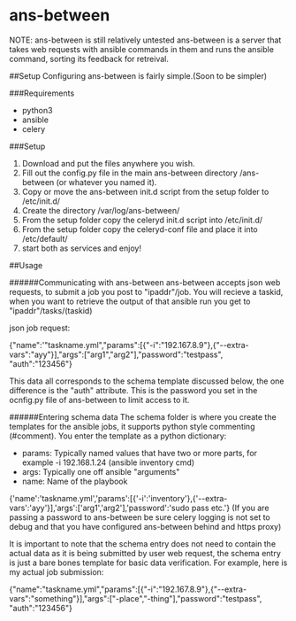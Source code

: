 # ans-between
NOTE: ans-between is still relatively untested
ans-between is a server that takes web requests with ansible commands in them and runs the ansible command, sorting its feedback for retreival.

##Setup
Configuring ans-between is fairly simple.(Soon to be simpler)

###Requirements
- python3
- ansible
- celery

###Setup
1. Download and put the files anywhere you wish.
2. Fill out the config.py file in the main ans-between directory /ans-between (or whatever you named it).
3. Copy or move the ans-between init.d script from the setup folder to /etc/init.d/
4. Create the directory /var/log/ans-between/
5. From the setup folder copy the celeryd init.d script into /etc/init.d/
6. From the setup folder copy the celeryd-conf file and place it into /etc/default/
7. start both as services and enjoy!

##Usage

######Communicating with ans-between
ans-between accepts json web requests, to submit a job you post to "ipaddr"/job.
You will recieve a taskid, when you want to retrieve the output of that ansible run you get to "ipaddr"/tasks/(taskid)

json job request:

{"name":'"taskname.yml","params":[{"-i":"192.167.8.9"},{"--extra-vars":"ayy"}],"args":["arg1","arg2"],"password":"testpass", "auth":"123456"}

This data all corresponds to the schema template discussed below, the one difference is the "auth" attribute. This is the password you set in the ocnfig.py file of ans-between to limit access to it. 

######Entering schema data
The schema folder is where you create the templates for the ansible jobs, it supports python style commenting (#comment). You enter the template as a python dictionary:

- params: Typically named values that have two or more parts, for example -i 192.168.1.24 (ansible inventory cmd)
- args: Typically one off ansible "arguments"
- name: Name of the playbook

{'name':'taskname.yml','params':[{'-i':'inventory'},{'--extra-vars':'ayy'}],'args':['arg1','arg2'],'password':'sudo pass etc.'} (If you are passing a password to ans-between be sure celery logging is not set to debug and that you have configured ans-between behind and https proxy)

It is important to note that the schema entry does not need to contain the actual data as it is being submitted by user web request, the schema entry is just a bare bones template for basic data verification.
For example, here is my actual job submission:

{"name":"taskname.yml","params":[{"-i":"192.167.8.9"},{"--extra-vars":"something"}],"args":["-place","-thing"],"password":"testpass", "auth":"123456"} 
